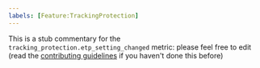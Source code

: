 ```yaml
---
labels: [Feature:TrackingProtection]
---
```


This is a stub commentary for the `tracking_protection.etp_setting_changed` metric: please feel free to edit (read the
[contributing guidelines](https://github.com/mozilla/glean-annotations/blob/main/CONTRIBUTING.md)
if you haven't done this before)

